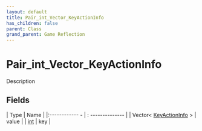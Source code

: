```yaml
---
layout: default
title: Pair_int_Vector_KeyActionInfo
has_children: false
parent: Class
grand_parent: Game Reflection
---
```

# Pair_int_Vector_KeyActionInfo
Description 

## Fields
| Type | Name |
|:------------ - | : -------------- |
| Vector< [KeyActionInfo](game-reflection/classes/key_action_info.md) > | value |
| [int](game-reflection/enums/int.md) | key |
